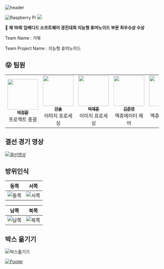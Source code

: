 ![header](https://capsule-render.vercel.app/api?type=waving&color=gradient&height=300&section=header&text=거북&fontSize=90)

![Raspberry Pi](https://img.shields.io/badge/-RaspberryPi-C51A4A?style=for-the-badge&logo=Raspberry-Pi)
<a href="https://www.python.org/"><img src="https://img.shields.io/static/v1?style=for-the-badge&message=Python&color=3776AB&logo=Python&logoColor=FFFFFF&label="/></a>

**🥇 제 19회 임베디드 소프트웨어 경진대회 지능형 휴머노이드 부문 최우수상 수상**

Team Name : 거북

Team Project Name : 지능형 휴머노이드

## :stuck_out_tongue_closed_eyes: 팀원

<table><tr><td align="center"><a href="https://github.com/jeonghi"><img src="https://avatars.githubusercontent.com/u/50570113?v=4" width="100px;" alt=""/><br /><sub><b>박정환</b></sub></a><br />프로젝트 총괄</td><td align="center"><a href="https://github.com/solahn
"><img src="https://avatars.githubusercontent.com/u/61405226?v=4" width="100px;" alt=""/><br /><sub><b>안솔</b></sub></a><br />이미지 프로세싱</td>
    <td align="center"><a href="https://github.com/lovelyoverflow"><img src="https://avatars.githubusercontent.com/u/14028864?v=4" width="100px;" alt=""/><br /><sub><b>박재훈</b></sub></a><br />이미지 프로세싱</td><td align="center"><a href="https://github.com/mrgentle1"><img src="https://avatars.githubusercontent.com/u/59019322?v=4" width="100px;" alt=""/><br /><sub><b>김준영</b></sub></a><br />엑츄에이터 제어</td>
 <td align="center"><a href="https://github.com/Eun-sun-Lee"><img src="https://avatars.githubusercontent.com/u/84428520?v=4" width="100px;" alt=""/><br /><sub><b>이은선</b></sub></a><br />엑츄에이터 제어</td>
 
  </tr>
</table>

## 결선 경기 영상
[![결선영상](https://user-images.githubusercontent.com/50570113/181140055-4df0982b-72bb-43cd-96d9-a559251e6e0c.gif)](https://youtu.be/s4C9KIk877U)

## 방위인식
| 동쪽 | 서쪽 |
| --- | --- |
| ![동쪽](https://user-images.githubusercontent.com/50570113/180924057-ce58c32e-c4d3-4fdb-977d-92bd18d1aef5.gif)| ![서쪽](https://user-images.githubusercontent.com/50570113/180925341-096636ca-a62a-41ac-966f-fef5f07cff08.gif)|

| 남쪽 | 북쪽 |
| --- | --- |
| ![남쪽](https://user-images.githubusercontent.com/50570113/180924124-9f68458a-c392-488b-a62d-b4c00c562125.gif)| ![북쪽](https://user-images.githubusercontent.com/50570113/180924005-8249cc03-c28a-40f9-935e-2dfe52bc6846.gif)|

## 박스 옮기기
![박스옮기기](https://user-images.githubusercontent.com/50570113/180924184-869ebe64-007a-478b-9d6a-a030fcacfcc3.gif)


[![Footer](https://capsule-render.vercel.app/api?type=waving&color=auto&customColorList=4&height=200&section=footer)](https://github.com/jeonghi/2021ESWContest_robot_2002)
